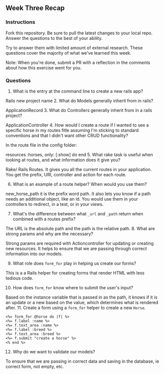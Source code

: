 ## Week Three Recap

### Instructions
Fork this repository. Be sure to pull the latest changes to your local repo. Answer the questions to the best of your ability.

Try to answer them with limited amount of external research. These questions cover the majority of what we've learned this week.

Note: When you're done, submit a PR with a reflection in the comments about how this exercise went for you.

### Questions

1. What is the entry at the command line to create a new rails app?

  Rails new project name
2. What do Models generally inherit from in rails?

  ApplicationRecord
3. What do Controllers generally inherit from in a rails project?

  ApplicationController
4. How would I create a route if I wanted to see a specific horse in my routes fitle assuming I'm sticking to standard conventions and that I didn't want other CRUD functionality?

  In the route file in the config folder:

  resources :horses, only: [:show] do
  end
5. What rake task is useful when looking at routes, and what information does it give you?

  Rake/ Rails Routes. It gives you all the current routes in your application. You get the prefix, URI, controller and action for each route.

6. What is an example of a route helper? When would you use them?

  new_horse_path it is the prefix word path. It also lets you know if a path needs an additional object, like an id. You would use them in your controllers to redirect, in a test, or in your views.

7. What's the difference between what `_url` and `_path` return when combined with a routes prefix?

  The URL is the absolute path and the path is the relative path.
8. What are strong params and why are the necessary?

  Strong params are required with Actioncontroller for updating or creating new resources. It helps to ensure that we are passing through correct information into our models.

9. What role does `form_for` play in helping us create our forms?

  This is a a Rails helper for creating forms that render HTML with less tedious code.

10. How does `form_for` know where to submit the user's input?

  Based on the instance variable that is passed in as the path, it knows if it is an update or a new based on the value, which determines what is rendered after.
11. Create a form using a `form_for` helper to create a new `Horse`.

    <%= form_for @horse do |f| %>
    <%= f.label :name %>
    <%= f.text_area :name %>
    <%= f.label :breed %>
    <%= f.text_area :breed %>
    <%= f.submit "create a horse" %>
    <% end %>
12. Why do we want to validate our models?

  To ensure that we are passing in correct data and saving in the database, ie correct form, not empty, etc.
